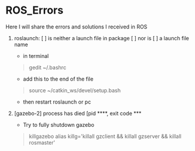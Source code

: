 # ROS_Errors
Here I will share the errors and solutions I received in ROS

1. roslaunch: [ ] is neither a launch file in package [ ] nor is [ ] a launch file name
     - in terminal
     > gedit ~/.bashrc
     - add this to the end of the file 
     > source  ~/catkin_ws/devel/setup.bash 
     - then restart roslaunch or pc

2. [gazebo-2] process has died [pid ****, exit code ***
    - Try to fully shutdown gazebo 
    > killgazebo
    > alias killg='killall gzclient && killall gzserver && killall rosmaster'  
